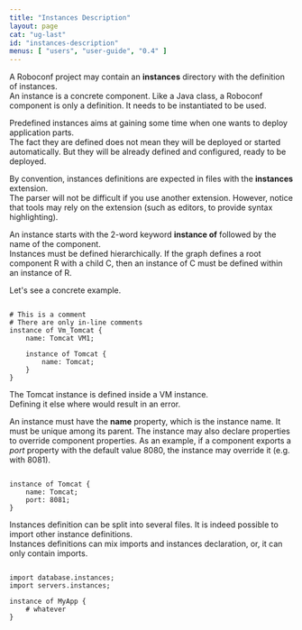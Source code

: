 ```yaml
---
title: "Instances Description"
layout: page
cat: "ug-last"
id: "instances-description"
menus: [ "users", "user-guide", "0.4" ]
---
```


A Roboconf project may contain an **instances** directory with the definition of instances.  
An instance is a concrete component. Like a Java class, a Roboconf component is only a definition.
It needs to be instantiated to be used.

Predefined instances aims at gaining some time when one wants to deploy application parts.  
The fact they are defined does not mean they will be deployed or started automatically. But they
will be already defined and configured, ready to be deployed.

By convention, instances definitions are expected in files with the **instances** extension.  
The parser will not be difficult if you use another extension. However, notice that tools
may rely on the extension (such as editors, to provide syntax highlighting).

An instance starts with the 2-word keyword **instance of** followed by the name of the component.  
Instances must be defined hierarchically. If the graph defines a root component R with a 
child C, then an instance of C must be defined within an instance of R.

Let's see a concrete example.

<pre><code class="language-roboconf">
# This is a comment
# There are only in-line comments
instance of Vm_Tomcat {
	name: Tomcat VM1;

	instance of Tomcat {
		name: Tomcat;
	}
}
</code></pre>

The Tomcat instance is defined inside a VM instance.  
Defining it else where would result in an error.

An instance must have the **name** property, which is the instance name. It must be unique among its parent.
The instance may also declare properties to override component properties. As an example, if a component exports
a *port* property with the default value 8080, the instance may override it (e.g. with 8081).

<pre><code class="language-roboconf">
instance of Tomcat {
	name: Tomcat;
	port: 8081;
}
</code></pre>

Instances definition can be split into several files. It is indeed possible to import other instance definitions.  
Instances definitions can mix imports and instances declaration, or, it can only contain imports.

<pre><code class="language-roboconf">
import database.instances;
import servers.instances;

instance of MyApp {
	# whatever
}
</code></pre>
